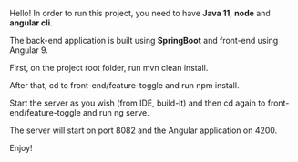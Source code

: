 Hello!
In order to run this project, you need to have **Java 11**, **node** and **angular cli**.

The back-end application is built using **SpringBoot** and front-end using Angular 9.

First, on the project root folder, run mvn clean install.

After that, cd to front-end/feature-toggle and run npm install.

Start the server as you wish (from IDE, build-it) and then cd again to front-end/feature-toggle and run ng serve.

The server will start on port 8082 and the Angular application on 4200.

Enjoy!
